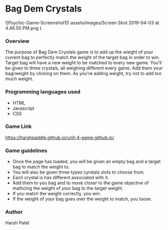 # Bag Dem Crystals

![Psychic-Game-Screenshot1](
        assets/images/Screen Shot 2019-04-03 at 4.46.50 PM.png
      )

### Overview

The purpose of Bag Dem Crystals game is to add up the wieght of your current bag to perfectly match the weight of the target bag in order to win. Target bag will have a new weight to be matched to every new game. You'll be given to three crystals, all weighing different every game. Add them your bag/weight by clicking on them. As you're adding weight, try not to add too much weight.

### Programming languages used

* HTML
* Javascript
* CSS

### Game Link

https://harshpaddle.github.io/unit-4-game.github.io/

### Game guidelines

* Once the page has loaded, you will be given an empty bag and a target bag to match the weight to.
* You will also be given three types cyrstals slots to choose from.
* Each crystal is has different associated with it.
* Add them to you bag and to move closer to the game objective of mathcing the weight of your bag to the target weight.
* If you match the weight correctly, you win.
* If the weight of your bag goes over the weight to match, you loose.



### Author

Harsh Patel
